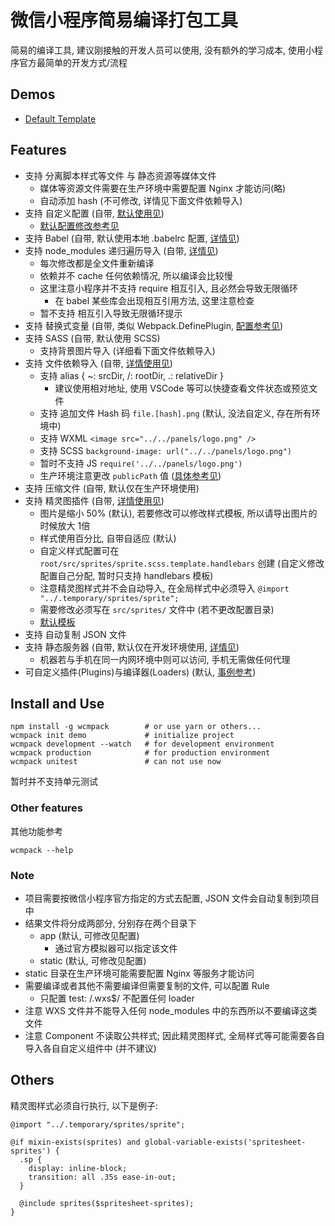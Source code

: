 # 微信小程序简易编译打包工具

简易的编译工具, 建议刚接触的开发人员可以使用, 没有额外的学习成本, 使用小程序官方最简单的开发方式/流程


## Demos

- [Default Template](https://github.com/DavidKk/wcmpack/tree/master/sources/templates/default)


## Features

- 支持 分离脚本样式等文件 与 静态资源等媒体文件
  - 媒体等资源文件需要在生产环境中需要配置 Nginx 才能访问(略)
  - 自动添加 hash (不可修改, 详情见下面文件依赖导入)
- 支持 自定义配置 (自带, [默认使用见](https://github.com/DavidKk/wcmpack/tree/master/src/constants))
  - [默认配置修改参考见](https://github.com/DavidKk/wcmpack/tree/master/src/optionManager.js)
- 支持 Babel (自带, 默认使用本地 .babelrc 配置, [详情见](https://github.com/DavidKk/wcmpack/tree/master/src/loaders/babel.js))
- 支持 node_modules 递归遍历导入 (自带, [详情见](https://github.com/DavidKk/wcmpack/tree/master/src/loaders/linkage.js))
  - 每次修改都是全文件重新编译
  - 依赖并不 cache 任何依赖情况, 所以编译会比较慢
  - 这里注意小程序并不支持 require 相互引入, 且必然会导致无限循环
    - 在 babel 某些库会出现相互引用方法, 这里注意检查
  - 暂不支持 相互引入导致无限循环提示
- 支持 替换式变量 (自带, 类似 Webpack.DefinePlugin, [配置参考见](https://github.com/DavidKk/wcmpack/tree/master/src/constants/common.config.js))
- 支持 SASS (自带, 默认使用 SCSS)
  - 支持背景图片导入 (详细看下面文件依赖导入)
- 支持 文件依赖导入 (自带, [详情使用见](https://github.com/DavidKk/wcmpack/tree/master/src/loaders/file.js))
  - 支持 alias { ~: srcDir, /: rootDir, .: relativeDir }
    - 建议使用相对地址, 使用 VSCode 等可以快捷查看文件状态或预览文件
  - 支持 追加文件 Hash 码 `file.[hash].png` (默认, 没法自定义, 存在所有环境中)
  - 支持 WXML `<image src="../../panels/logo.png" />`
  - 支持 SCSS `background-image: url("../../panels/logo.png")`
  - 暂时不支持 JS `require('../../panels/logo.png')`
  - 生产环境注意更改 `publicPath` 值 ([具体参考见](https://github.com/DavidKk/wcmpack/tree/master/src/optionManager.js))
- 支持 压缩文件 (自带, 默认仅在生产环境使用)
- 支持 精灵图插件 (自带, [详情使用见](https://github.com/DavidKk/wcmpack/tree/master/src/plugins/spritesmith.js))
  - 图片是缩小 50% (默认), 若要修改可以修改样式模板, 所以请导出图片的时候放大 1倍
  - 样式使用百分比, 自带自适应 (默认)
  - 自定义样式配置可在 `root/src/sprites/sprite.scss.template.handlebars` 创建 (自定义修改配置自己分配, 暂时只支持 handlebars 模板)
  - 注意精灵图样式并不会自动导入, 在全局样式中必须导入 `@import "../.temporary/sprites/sprite";`
  - 需要修改必须写在 `src/sprites/` 文件中 (若不更改配置目录)
  - [默认模板](https://github.com/DavidKk/wcmpack/tree/master/sources/sprite.scss.template.handlebars)
- 支持 自动复制 JSON 文件
- 支持 静态服务器 (自带, 默认仅在开发环境使用, [详情见](https://github.com/DavidKk/wcmpack/tree/master/src/plugins/staticServer.js))
  - 机器若与手机在同一内网环境中则可以访问, 手机无需做任何代理
- 可自定义插件(Plugins)与编译器(Loaders) (默认, [事例参考](https://github.com/DavidKk/wcmpack/tree/master/src/plugins/))


## Install and Use

```
npm install -g wcmpack        # or use yarn or others...
wcmpack init demo             # initialize project
wcmpack development --watch   # for development environment
wcmpack production            # for production environment
wcmpack unitest               # can not use now
```

暂时并不支持单元测试

### Other features

其他功能参考

```
wcmpack --help
```

### Note

- 项目需要按微信小程序官方指定的方式去配置, JSON 文件会自动复制到项目中
- 结果文件将分成两部分, 分别存在两个目录下
  - app (默认, 可修改见配置)
    - 通过官方模拟器可以指定该文件
  - static (默认, 可修改见配置)
- static 目录在生产环境可能需要配置 Nginx 等服务才能访问
- 需要编译或者其他不需要编译但需要复制的文件, 可以配置 Rule
  - 只配置 test: /\.wxs$/ 不配置任何 loader
- 注意 WXS 文件并不能导入任何 node_modules 中的东西所以不要编译这类文件
- 注意 Component 不读取公共样式; 因此精灵图样式, 全局样式等可能需要各自导入各自自定义组件中 (并不建议)

## Others

精灵图样式必须自行执行, 以下是例子:

```
@import "../.temporary/sprites/sprite";

@if mixin-exists(sprites) and global-variable-exists('spritesheet-sprites') {
  .sp {
    display: inline-block;
    transition: all .35s ease-in-out;
  }

  @include sprites($spritesheet-sprites);
}
```
